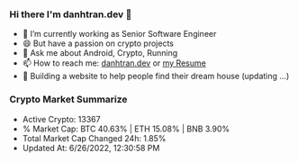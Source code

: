 ### Hi there I'm danhtran.dev 👋

- 🔭 I’m currently working as Senior Software Engineer
- 😄 But have a passion on crypto projects
- 💬 Ask me about Android, Crypto, Running 
- 📫 How to reach me: <a href="https://danhtran.dev" target="_blank">danhtran.dev</a> or <a href="Developer-Resume.pdf" target="_blank">my Resume</a>
- 🌱 Building a website to help people find their dream house (updating ...)

### Crypto Market Summarize
- Active Crypto: 13367
- % Market Cap: BTC 40.63% | ETH 15.08% | BNB 3.90%
- Total Market Cap Changed 24h: 1.85%
- Updated At: 6/26/2022, 12:30:58 PM
